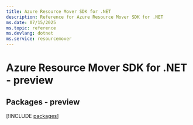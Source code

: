 ```yaml
---
title: Azure Resource Mover SDK for .NET
description: Reference for Azure Resource Mover SDK for .NET
ms.date: 07/15/2025
ms.topic: reference
ms.devlang: dotnet
ms.service: resourcemover
---
```

# Azure Resource Mover SDK for .NET - preview
## Packages - preview
[!INCLUDE [packages](resource-mover-index.md)]